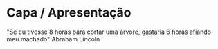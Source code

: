 # Capa / Apresentação


"Se eu tivesse 8 horas para cortar uma árvore, gastaria 6 horas afiando meu machado"
Abraham Lincoln
